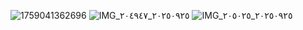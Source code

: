![1759041362696](https://github.com/user-attachments/assets/62f32a0b-510a-456e-8207-fe6830905725)
![IMG_٢٠٢٥٠٩٢٥_٢٠٤٩٤٧](https://github.com/user-attachments/assets/8e05f580-b27e-470d-8b65-35d61bece053)
![IMG_٢٠٢٥٠٩٢٥_٢٠٥٠٢٥](https://github.com/user-attachments/assets/d27c93ea-6430-4720-a364-5ddbc98bfbb6)
